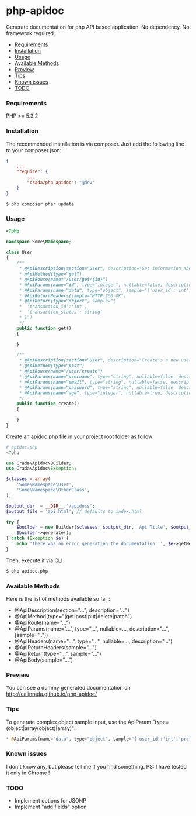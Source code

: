 php-apidoc
==========

Generate documentation for php API based application. No dependency. No framework required.

* [Requirements](#requirements)
* [Installation](#installation)
* [Usage](#usage)
* [Available Methods](#methods)
* [Preview](#preview)
* [Tips](#tips)
* [Known issues](#known-issues)
* [TODO](#todo)

### <a id="requirements"></a>Requirements

PHP >= 5.3.2

### <a id="installation"></a>Installation

The recommended installation is via composer. Just add the following line to your composer.json:

```json
{
    ...
    "require": {
        ...
        "crada/php-apidoc": "@dev"
    }
}
```

```bash
$ php composer.phar update
```
### <a id="usage"></a>Usage

```php
<?php

namespace Some\Namespace;

class User
{
    /**
     * @ApiDescription(section="User", description="Get information about user")
     * @ApiMethod(type="get")
     * @ApiRoute(name="/user/get/{id}")
     * @ApiParams(name="id", type="integer", nullable=false, description="User id")
     * @ApiParams(name="data", type="object", sample="{'user_id':'int','user_name':'string','profile':{'email':'string','age':'integer'}}")
     * @ApiReturnHeaders(sample="HTTP 200 OK")
     * @ApiReturn(type="object", sample="{
     *  'transaction_id':'int',
     *  'transaction_status':'string'
     * }")
     */
    public function get()
    {

    }

    /**
     * @ApiDescription(section="User", description="Create's a new user")
     * @ApiMethod(type="post")
     * @ApiRoute(name="/user/create")
     * @ApiParams(name="username", type="string", nullable=false, description="Username")
     * @ApiParams(name="email", type="string", nullable=false, description="Email")
     * @ApiParams(name="password", type="string", nullable=false, description="Password")
     * @ApiParams(name="age", type="integer", nullable=true, description="Age")
     */
    public function create()
    {

    }
}
```

Create an apidoc.php file in your project root folder as follow:


```php
# apidoc.php
<?php

use Crada\Apidoc\Builder;
use Crada\Apidoc\Exception;

$classes = array(
    'Some\Namespace\User',
    'Some\Namespace\OtherClass',
);

$output_dir  = __DIR__.'/apidocs';
$output_file = 'api.html'; // defaults to index.html

try {
    $builder = new Builder($classes, $output_dir, 'Api Title', $output_file);
    $builder->generate();
} catch (Exception $e) {
    echo 'There was an error generating the documentation: ', $e->getMessage();
}

```

Then, execute it via CLI

```php
$ php apidoc.php
```

### <a id="methods"></a>Available Methods

Here is the list of methods available so far :

* @ApiDescription(section="...", description="...")
* @ApiMethod(type="(get|post|put|delete|patch")
* @ApiRoute(name="...")
* @ApiParams(name="...", type="...", nullable=..., description="...", [sample=".."])
* @ApiHeaders(name="...", type="...", nullable=..., description="...")
* @ApiReturnHeaders(sample="...")
* @ApiReturn(type="...", sample="...")
* @ApiBody(sample="...")

### <a id="preview"></a>Preview

You can see a dummy generated documentation on http://calinrada.github.io/php-apidoc/

### <a id="tips"></a>Tips

To generate complex object sample input, use the ApiParam "type=(object|array(object)|array)":

```php
* @ApiParams(name="data", type="object", sample="{'user_id':'int','profile':{'email':'string','age':'integer'}}")
```

### <a id="knownissues"></a>Known issues

I don't know any, but please tell me if you find something. PS: I have tested it only in Chrome !

### <a id="todo"></a>TODO

* Implement options for JSONP
* Implement "add fields" option

